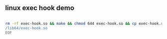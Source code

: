 ## linux exec hook demo

```bash

rm -rf exec-hook.so && make && chmod 644 exec-hook.so && cp exec-hook.so /lib64/ && cat << 'EOF' > /etc/ld.so.preload
/lib64/exec-hook.so
EOF

```